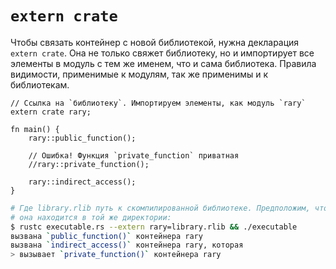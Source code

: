 # `extern crate`

Чтобы связать контейнер с новой библиотекой, нужна декларация `extern crate`.
Она не только свяжет библиотеку, но и импортирует все элементы в модуль
с тем же именем, что и сама библиотека.
Правила видимости, применимые к модулям, так же применимы и к библиотекам.

```rust,ignore
// Ссылка на `библиотеку`. Импортируем элементы, как модуль `rary`
extern crate rary;

fn main() {
    rary::public_function();

    // Ошибка! Функция `private_function` приватная
    //rary::private_function();

    rary::indirect_access();
}
```

```bash
# Где library.rlib путь к скомпилированной библиотеке. Предположим, что
# она находится в той же директории:
$ rustc executable.rs --extern rary=library.rlib && ./executable
вызвана `public_function()` контейнера rary
вызвана `indirect_access()` контейнера rary, которая
> вызывает `private_function()` контейнера rary
```
